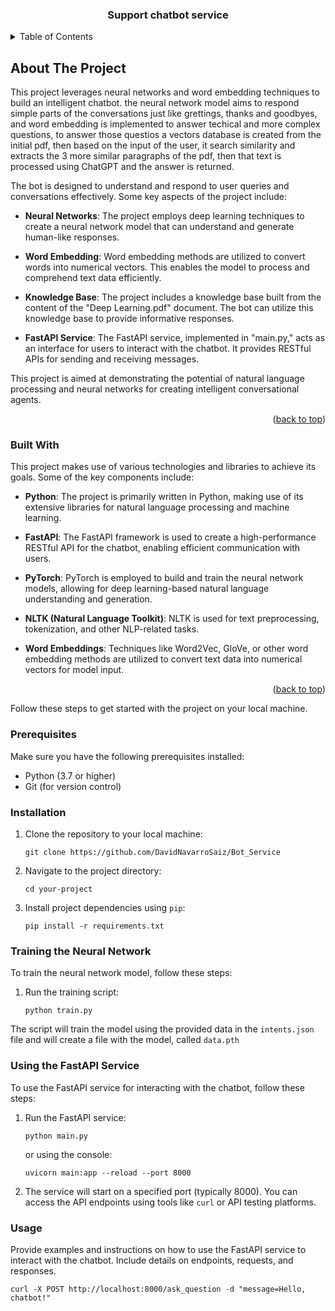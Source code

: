 

<h3 align="center">Support chatbot service</h3>




<!-- TABLE OF CONTENTS -->
<details>
  <summary>Table of Contents</summary>
  <ol>
    <li>
      <a href="#about-the-project">About The Project</a>
      <ul>
        <li><a href="#built-with">Built With</a></li>
      </ul>
    </li>
    <li>
      <a href="#getting-started">Getting Started</a>
      <ul>
        <li><a href="#prerequisites">Prerequisites</a></li>
        <li><a href="#installation">Installation</a></li>
      </ul>
    </li>
    <li><a href="#usage">Usage</a></li>
    <li><a href="#roadmap">Roadmap</a></li>
    <li><a href="#contributing">Contributing</a></li>
    <li><a href="#license">License</a></li>
    <li><a href="#contact">Contact</a></li>
    <li><a href="#acknowledgments">Acknowledgments</a></li>
  </ol>
</details>



<!-- ABOUT THE PROJECT -->
## About The Project

This project leverages neural networks and word embedding techniques to build an intelligent chatbot. 
the neural network model aims to respond simple parts of the conversations just like grettings, thanks and goodbyes, and word embedding is implemented to answer techical and more complex questions, to answer those questios a vectors database is created from the initial pdf, then based on the input of the user, it search similarity and extracts the 3 more similar paragraphs of the pdf, then that text is processed using ChatGPT and the answer is returned.

The bot is designed to understand and respond to user queries and conversations effectively. Some key aspects of the project include:

- **Neural Networks**: The project employs deep learning techniques to create a neural network model that can understand and generate human-like responses.

- **Word Embedding**: Word embedding methods are utilized to convert words into numerical vectors. This enables the model to process and comprehend text data efficiently.

- **Knowledge Base**: The project includes a knowledge base built from the content of the "Deep Learning.pdf" document. The bot can utilize this knowledge base to provide informative responses.

- **FastAPI Service**: The FastAPI service, implemented in "main.py," acts as an interface for users to interact with the chatbot. It provides RESTful APIs for sending and receiving messages.

This project is aimed at demonstrating the potential of natural language processing and neural networks for creating intelligent conversational agents.


<p align="right">(<a href="#readme-top">back to top</a>)</p>



### Built With

This project makes use of various technologies and libraries to achieve its goals. Some of the key components include:

- **Python**: The project is primarily written in Python, making use of its extensive libraries for natural language processing and machine learning.

- **FastAPI**: The FastAPI framework is used to create a high-performance RESTful API for the chatbot, enabling efficient communication with users.

- **PyTorch**: PyTorch is employed to build and train the neural network models, allowing for deep learning-based natural language understanding and generation.

- **NLTK (Natural Language Toolkit)**: NLTK is used for text preprocessing, tokenization, and other NLP-related tasks.

- **Word Embeddings**: Techniques like Word2Vec, GloVe, or other word embedding methods are utilized to convert text data into numerical vectors for model input.


<p align="right">(<a href="#readme-top">back to top</a>)</p>



Follow these steps to get started with the project on your local machine.

### Prerequisites

Make sure you have the following prerequisites installed:

- Python (3.7 or higher)
- Git (for version control)

### Installation

1. Clone the repository to your local machine:

    ```
    git clone https://github.com/DavidNavarroSaiz/Bot_Service
    ```

2. Navigate to the project directory:

    ``` 
    cd your-project
    ```

3. Install project dependencies using `pip`:

    ```
    pip install -r requirements.txt
    ```

### Training the Neural Network

To train the neural network model, follow these steps:


1. Run the training script:

    ```
    python train.py
    ```
    

The script will train the model using the provided data in the `intents.json` file and will create a file with the model, called `data.pth`

### Using the FastAPI Service

To use the FastAPI service for interacting with the chatbot, follow these steps:

1. Run the FastAPI service:

    ```
    python main.py
    ```
    or using the console:

    ```
    uvicorn main:app --reload --port 8000
    ```

2. The service will start on a specified port (typically 8000). You can access the API endpoints using tools like `curl` or API testing platforms.

### Usage

Provide examples and instructions on how to use the FastAPI service to interact with the chatbot. Include details on endpoints, requests, and responses.

```
curl -X POST http://localhost:8000/ask_question -d "message=Hello, chatbot!"

```